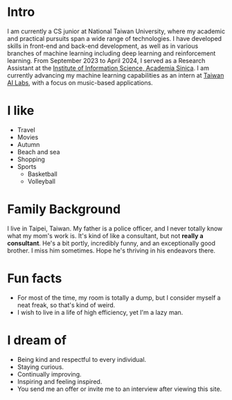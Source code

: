 # Intro

I am currently a CS junior at National Taiwan University, where my academic and practical pursuits span a wide range of technologies. I have developed skills in front-end and back-end development, as well as in various branches of machine learning including deep learning and reinforcement learning. From September 2023 to April 2024, I served as a Research Assistant at the [Institute of Information Science, Academia Sinica](https://www.iis.sinica.edu.tw/en/index.html). I am currently advancing my machine learning capabilities as an intern at [Taiwan AI Labs](https://ailabs.tw), with a focus on music-based applications.

# I like

- Travel
- Movies
- Autumn
- Beach and sea
- Shopping
- Sports
    - Basketball
    - Volleyball

# Family Background

I live in Taipei, Taiwan. My father is a police officer, and I never totally know what my mom's work is. It's kind of like a consultant, but not **really a consultant**. He's a bit portly, incredibly funny, and an exceptionally good brother. I miss him sometimes. Hope he's thriving in his endeavors there.


# Fun facts

- For most of the time, my room is totally a dump, but I consider myself a neat freak, so that's kind of weird.
- I wish to live in a life of high efficiency, yet I'm a lazy man.

# I dream of

- Being kind and respectful to every individual.
- Staying curious.
- Continually improving.
- Inspiring and feeling inspired.
- You send me an offer or invite me to an interview after viewing this site.
<!-- - You not checking the commit history for earlier drafts of this file. -->

